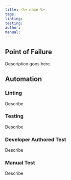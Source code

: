 ```yaml
---
title: <%= name %>
tags: 
linting: 
testing: 
author: 
manual: 
---
```


## Point of Failure
Description goes here.

## Automation

### Linting
Describe

### Testing
Describe

### Developer Authored Test
Describe

### Manual Test
Describe